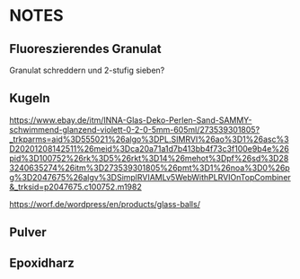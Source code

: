 # NOTES

## Fluoreszierendes Granulat
Granulat schreddern und 2-stufig sieben?

## Kugeln

https://www.ebay.de/itm/INNA-Glas-Deko-Perlen-Sand-SAMMY-schwimmend-glanzend-violett-0-2-0-5mm-605ml/273539301805?_trkparms=aid%3D555021%26algo%3DPL.SIMRVI%26ao%3D1%26asc%3D20201208142511%26meid%3Dca20a71a1d7b413bb4f73c3f100e9b4e%26pid%3D100752%26rk%3D5%26rkt%3D14%26mehot%3Dpf%26sd%3D283240635274%26itm%3D273539301805%26pmt%3D1%26noa%3D0%26pg%3D2047675%26algv%3DSimplRVIAMLv5WebWithPLRVIOnTopCombiner&_trksid=p2047675.c100752.m1982


https://worf.de/wordpress/en/products/glass-balls/

## Pulver


## Epoxidharz


  

